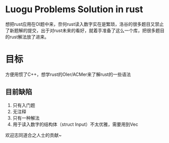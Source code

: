 # Luogu Problems Solution in rust
想把rust应用在OI题中来，奈何rust读入数字实在是繁琐，洛谷的很多题目又禁止了新题解的提交，出于对rust未来的看好，就着手准备了这么一个库，把很多题目的rust解法放了进来。

# 目标
方便用惯了C++，想学rust的OIer/ACMer来了解rust的一些语法

## 目前缺陷
1. 只有入门题
2. 无注释
3. 只有一种解法
4. 用于读入数字的结构体（struct Input）不太优雅，需要用到Vec

欢迎志同道合之人士的贡献~